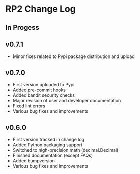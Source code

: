 <!--- Copyright 2021 eprbell --->

<!--- Licensed under the Apache License, Version 2.0 (the "License"); --->
<!--- you may not use this file except in compliance with the License. --->
<!--- You may obtain a copy of the License at --->

<!---     http://www.apache.org/licenses/LICENSE-2.0 --->

<!--- Unless required by applicable law or agreed to in writing, software --->
<!--- distributed under the License is distributed on an "AS IS" BASIS, --->
<!--- WITHOUT WARRANTIES OR CONDITIONS OF ANY KIND, either express or implied. --->
<!--- See the License for the specific language governing permissions and --->
<!--- limitations under the License. --->

# RP2 Change Log

## In Progess

## v0.7.1
- Minor fixes related to Pypi package distribution and upload

## v0.7.0
* First version uploaded to Pypi
* Added pre-commit hooks
* Added bandit security checks
* Major revision of user and developer documentation
* Fixed lint errors
* Various bug fixes and improvements

## v0.6.0
* First version tracked in change log
* Added Python packaging support
* Switched to high-precision math (decimal.Decimal)
* Finished documentation (except FAQs)
* Added bumpversion
* Various bug fixes and improvements
